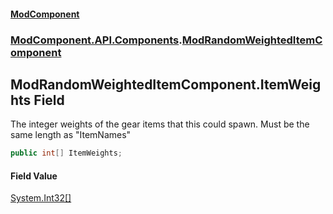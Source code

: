 #### [ModComponent](index.md 'index')
### [ModComponent.API.Components](index.md#ModComponent.API.Components 'ModComponent.API.Components').[ModRandomWeightedItemComponent](ModRandomWeightedItemComponent.md 'ModComponent.API.Components.ModRandomWeightedItemComponent')

## ModRandomWeightedItemComponent.ItemWeights Field

The integer weights of the gear items that this could spawn. Must be the same length as "ItemNames"

```csharp
public int[] ItemWeights;
```

#### Field Value
[System.Int32](https://docs.microsoft.com/en-us/dotnet/api/System.Int32 'System.Int32')[[]](https://docs.microsoft.com/en-us/dotnet/api/System.Array 'System.Array')